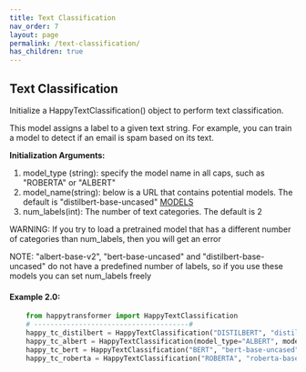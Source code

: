 ```yaml
---
title: Text Classification
nav_order: 7
layout: page
permalink: /text-classification/
has_children: true
---
```


## Text Classification

Initialize a HappyTextClassification() object to perform text classification. 

This model assigns a label to a given text string. For example, you can train a model to 
detect if an email is spam based on its text. 


**Initialization Arguments:** 
1. model_type (string):  specify the model name in all caps, such as "ROBERTA" or "ALBERT"
2. model_name(string): below is a URL that contains potential models. The default is "distilbert-base-uncased"
       [MODELS](https://huggingface.co/models?filter=text-classification)
3. num_labels(int): The number of text categories. The default is 2
    
WARNING: If you try to load a pretrained model that has a different number of categories 
than num_labels, then you will get an error 

NOTE: "albert-base-v2", "bert-base-uncased" and "distilbert-base-uncased" do not have a predefined 
number of labels, so if you use these models you can set num_labels freely 


#### Example 2.0:
```python
    from happytransformer import HappyTextClassification
    # --------------------------------------#
    happy_tc_distilbert = HappyTextClassification("DISTILBERT", "distilbert-base-uncased", num_labels=2)  # default 
    happy_tc_albert = HappyTextClassification(model_type="ALBERT", model_name="albert-base-v2")
    happy_tc_bert = HappyTextClassification("BERT", "bert-base-uncased")
    happy_tc_roberta = HappyTextClassification("ROBERTA", "roberta-base")

```
